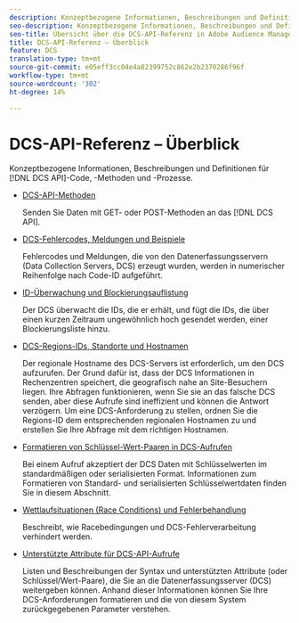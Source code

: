 ```yaml
---
description: Konzeptbezogene Informationen, Beschreibungen und Definitionen für DCS-API-Code, -Methoden und -Prozesse.
seo-description: Konzeptbezogene Informationen, Beschreibungen und Definitionen für DCS-API-Code, -Methoden und -Prozesse in Adobe Audience Manager (AAM).
seo-title: Übersicht über die DCS-API-Referenz in Adobe Audience Manager (AAM)
title: DCS-API-Referenz – Überblick
feature: DCS
translation-type: tm+mt
source-git-commit: e05eff3cc04e4a82399752c862e2b2370286f96f
workflow-type: tm+mt
source-wordcount: '302'
ht-degree: 14%

---
```



# DCS-API-Referenz – Überblick

Konzeptbezogene Informationen, Beschreibungen und Definitionen für [!DNL DCS API]-Code, -Methoden und -Prozesse.

* [DCS-API-Methoden](/help/using/api/dcs-intro/dcs-api-reference/dcs-api-methods.md)

   Senden Sie Daten mit GET- oder POST-Methoden an das [!DNL DCS API].

* [DCS-Fehlercodes, Meldungen und Beispiele](/help/using/api/dcs-intro/dcs-api-reference/dcs-error-codes.md)

   Fehlercodes und Meldungen, die von den Datenerfassungsservern (Data Collection Servers, DCS) erzeugt wurden, werden in numerischer Reihenfolge nach Code-ID aufgeführt.

* [ID-Überwachung und Blockierungsauflistung](/help/using/api/dcs-intro/dcs-api-reference/id-monitoring-denylisting.md)

   Der DCS überwacht die IDs, die er erhält, und fügt die IDs, die über einen kurzen Zeitraum ungewöhnlich hoch gesendet werden, einer Blockierungsliste hinzu.

* [DCS-Regions-IDs, Standorte und Hostnamen](/help/using/api/dcs-intro/dcs-api-reference/dcs-regions.md)

   Der regionale Hostname des DCS-Servers ist erforderlich, um den DCS aufzurufen. Der Grund dafür ist, dass der DCS Informationen in Rechenzentren speichert, die geografisch nahe an Site-Besuchern liegen. Ihre Abfragen funktionieren, wenn Sie sie an das falsche DCS senden, aber diese Aufrufe sind ineffizient und können die Antwort verzögern. Um eine DCS-Anforderung zu stellen, ordnen Sie die Regions-ID dem entsprechenden regionalen Hostnamen zu und erstellen Sie Ihre Abfrage mit dem richtigen Hostnamen.

* [Formatieren von Schlüssel-Wert-Paaren in DCS-Aufrufen](/help/using/api/dcs-intro/dcs-api-reference/dcs-key-format.md)

   Bei einem Aufruf akzeptiert der DCS Daten mit Schlüsselwerten im standardmäßigen oder serialisierten Format. Informationen zum Formatieren von Standard- und serialisierten Schlüsselwertdaten finden Sie in diesem Abschnitt.

* [Wettlaufsituationen (Race Conditions) und Fehlerbehandlung](/help/using/api/dcs-intro/dcs-api-reference/dcs-race-conditions.md)

   Beschreibt, wie Racebedingungen und DCS-Fehlerverarbeitung verhindert werden.

* [Unterstützte Attribute für DCS-API-Aufrufe](/help/using/api/dcs-intro/dcs-api-reference/dcs-keys.md)

   Listen und Beschreibungen der Syntax und unterstützten Attribute (oder Schlüssel/Wert-Paare), die Sie an die Datenerfassungsserver (DCS) weitergeben können. Anhand dieser Informationen können Sie Ihre DCS-Anforderungen formatieren und die von diesem System zurückgegebenen Parameter verstehen.
